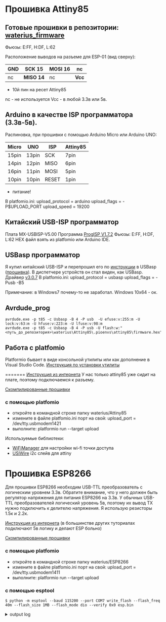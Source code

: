 # Прошивка Attiny85

## Готовые прошивки в репозитории: [waterius_firmware](https://github.com/dontsovcmc/waterius_firmware)

Фьюзы: E:FF, H:DF, L:62

Расположение выводов на разъеме для ESP-01 (вид сверху):

| **GND** | **SCK 15** | **MOSI 16** | nc  | 
| ---- | ---- | ---- | ---- |
|  nc | **MISO 14** | nc  | **Vcc** |
+ 10й пин на ресет Attiny85

nc - не используется
Vcc - в любой 3.3в или 5в.

## Arduino в качестве ISP программатора (3.3в-5в).

Распиновка, при прошивки с помощью Arduino Micro или Arduino UNO:

| Micro | UNO | ISP | Attiny85 |   
| ---- | ---- | ---- | ---- |
| 15pin | 13pin | SCK | 7pin |
| 14pin | 12pin | MISO | 6pin |
| 16pin | 11pin | MOSI | 5pin |
| 10pin | 10pin | RESET | 1pin |
+ питание!

В platfomio.ini:
upload_protocol = arduino
upload_flags = -P$UPLOAD_PORT
upload_speed = 19200

## Китайский USB-ISP программатор
Плата MX-USBISP-V5.00
Программа [ProgISP V1.7.2](https://yandex.ru/search/?text=ProgISP%20V1.7.2&&lr=213)
Фьюзы: E:FF, H:DF, L:62
HEX файл взять из platfomio или Arduino IDE.

## USBasp программатор
Я купил китайский USB-ISP и перепрошил его по [инструкции](https://vochupin.blogspot.com/2016/12/usb-isp.html) в USBasp ([прошивка](https://www.fischl.de/usbasp/)). В диспетчере устройств он стал виден, как USBasp. 
Драйвер [v3.0.7](http://www.myrobot.ru/downloads/programs/usbasp-win-driver-x86-x64-v3.0.7.zip)
В platfomio.ini:
upload_protocol = usbasp
upload_flags = 
    -Pusb 
    -B5

Примечание: в Windows7 почему-то не заработал. Windows 10x64 - ок.
	
## Avrdude_prog
```
avrdude.exe -p t85 -c Usbasp -B 4 -P usb  -U efuse:v:255:m -U lock:v:63:m -U hfuse:v:223:m -U lfuse:v:98:m
avrdude.exe -p t85 -c Usbasp -B 4 -P usb -U flash:w:"<путь_до_репозитория>\waterius\Attiny85\.pioenvs\attiny85\firmware.hex":a
```

## Работа с platfomio
Platformio бывает в виде консольной утилиты или как дополнение в Visual Studio Code. 
[Инструкция по установки утилиты](http://docs.platformio.org/en/latest/installation.html#python-package-manager)


=======
[Инструкция из интернета](https://medium.com/jungletronics/attiny85-easy-flashing-through-arduino-b5f896c48189) 
У нас только attiny85 уже сидит на плате, поэтому подключаемся к разъему.

[Скомпилированные прошивки](https://github.com/dontsovcmc/waterius_firmware)

### c помощью platfomio
- откройте в командной строке папку waterius/Attiny85
- измените в файле platfomio.ini порт на свой:
upload_port = /dev/tty.usbmodem1421
- выполните:
platformio run --target upload

Используемые библиотеки:
* [WiFiManager](https://github.com/tzapu/WiFiManager) для настройки wi-fi точки доступа
* [USIWire](https://github.com/puuu/USIWire) i2c слейв для attiny
    

# Прошивка ESP8266
Для прошивки ESP8266 необходим USB-TTL преобразователь с логическим уровнем 3.3в. Обратите внимание, что у него должен быть регулятор напряжения для питания ESP8266 на 3.3в. У обычных USB-TTL преобразователей логический уровень 5в, поэтому их вывод TX нужно подключить к делителю напряжения. Я использую резисторы 1.5к и 2.2к.

[Инструкция из интернета](http://cordobo.com/2300-flash-esp8266-01-with-arduino-uno) 
(в большинстве других туториалах подключают 5в логику и делают ESP больно)

[Скомпилированные прошивки](https://github.com/dontsovcmc/waterius_firmware)

### c помощью platfomio
- откройте в командной строке папку waterius/ESP8266
- измените в файле platfomio.ini порт на свой:
upload_port = /dev/tty.usbmodem1411
- выполните:
platformio run --target upload

### с помощью esptool
`$ python -m esptool --baud 115200 --port COM7 write_flash --flash_freq 40m --flash_size 1MB --flash_mode dio --verify 0x0 esp.bin`

<details>
 <summary>output log</summary>
```
esptool.py v2.5.0
Serial port COM7
Connecting........_____.....____
Detecting chip type... ESP8266
Chip is ESP8266EX
Features: WiFi
MAC: 68:c6:3a:a4:75:b0
Uploading stub...
Running stub...
Stub running...
Configuring flash size...
Flash params set to 0x0220
Compressed 359840 bytes to 253754...
Wrote 359840 bytes (253754 compressed) at 0x00000000 in 23.1 seconds (effective 124.8 kbit/s)...
Hash of data verified.

Leaving...
Verifying just-written flash...
(This option is deprecated, flash contents are now always read back after flashing.)
Flash params set to 0x0220
Verifying 0x57da0 (359840) bytes @ 0x00000000 in flash against esp.bin...
-- verify OK (digest matched)
Hard resetting via RTS pin...
```
</details>

### Additional Libraries Требуемые библиотеки  
- WifiManager by tzapu (0.12.0)
- Blynk by Volodymyr Shymanskyy (0.5.2)

(!) Patch WifiManager library: 
1. Open WiFiManager.h file
2. Move WiFiManagerParameter class 'init' function from private to public 


### Additional Boards Managers URLs:
http://arduino.esp8266.com/stable/package_esp8266com_index.json

Board settings:
* Board: Generic ESP8266 Module
* Flash Mode: DIO
* Flash Size: 512K (no SPIFFS)
* Debug port: Disable
* Debug Level: None
* IwIP Varian: v2 Lover Memory
* Reset Method: ck
* Crystal Frequency: 26 MHz
* Flash Frequency: 40MHz
* CPU Frequency: 80 MHz
* Buildin Led: 0
* Upload Speed: 115200
* Port: select your port

### Sketch
1. rename main.cpp to src.ino 
2. open src.ino in Arduino IDE
3. compile









